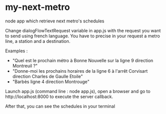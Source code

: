 # my-next-metro
node app which retrieve next metro's schedules

Change dialogFlowTextRequest variable in app.js with the request you want to send using french language.
You have to precise in your request a metro line, a station and a destination.

Examples : 
- "Quel est le prochain métro à Bonne Nouvelle sur la ligne 9 direction Montreuil ?"
- "Donne-moi les prochains horaires de la ligne 6 à l'arrêt Corvisart direction Charles de Gaulle Etoile"
- "Barbès ligne 4 direction Montrouge"

Launch app.js (command line : node app.js), open a browser and go to http://localhost:8000 to execute the server callback.

After that, you can see the schedules in your terminal
